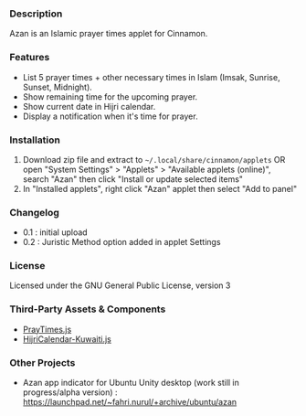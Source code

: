 ### Description

Azan is an Islamic prayer times applet for Cinnamon.

### Features

- List 5 prayer times + other necessary times in Islam (Imsak, Sunrise, Sunset, Midnight).
- Show remaining time for the upcoming prayer.
- Show current date in Hijri calendar.
- Display a notification when it's time for prayer.

### Installation

1. Download zip file and extract to `~/.local/share/cinnamon/applets` OR open "System Settings" > "Applets" > "Available applets (online)", search "Azan" then click "Install or update selected items"
3. In "Installed applets", right click "Azan" applet then select "Add to panel"

### Changelog

- 0.1 : initial upload
- 0.2 : Juristic Method option added in applet Settings

### License

Licensed under the GNU General Public License, version 3

### Third-Party Assets & Components

- [PrayTimes.js](http://praytimes.org/manual/)
- [HijriCalendar-Kuwaiti.js](http://www.al-habib.info/islamic-calendar/hijricalendar-kuwaiti.js)

### Other Projects

- Azan app indicator for Ubuntu Unity desktop (work still in progress/alpha version) : https://launchpad.net/~fahri.nurul/+archive/ubuntu/azan